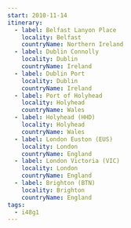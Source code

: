 ```yaml
---
start: 2010-11-14
itinerary:
  - label: Belfast Lanyon Place
    locality: Belfast
    countryName: Northern Ireland
  - label: Dublin Connolly
    locality: Dublin
    countryName: Ireland
  - label: Dublin Port
    locality: Dublin
    countryName: Ireland
  - label: Port of Holyhead
    locality: Holyhead
    countryName: Wales
  - label: Holyhead (HHD)
    locality: Holyhead
    countryName: Wales
  - label: London Euston (EUS)
    locality: London
    countryName: England
  - label: London Victoria (VIC)
    locality: London
    countryName: England
  - label: Brighton (BTN)
    locality: Brighton
    countryName: England
tags:
  - i48g1
---
```

